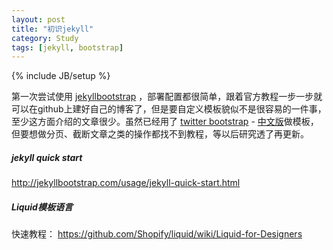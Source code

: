 ```yaml
---
layout: post
title: "初识jekyll"
category: Study
tags: [jekyll, bootstrap]
---
```

{% include JB/setup %}

第一次尝试使用 [jekyllbootstrap](http://jekyllbootstrap.com/) ，部署配置都很简单，跟着官方教程一步一步就可以在github上建好自己的博客了，但是要自定义模板貌似不是很容易的一件事，至少这方面介绍的文章很少。虽然已经用了 [twitter bootstrap](http://twitter.github.com/bootstrap/index.html) - [中文版](http://wrongwaycn.github.com/bootstrap/docs/index.html)做模板，但要想做分页、截断文章之类的操作都找不到教程，等以后研究透了再更新。

##### jekyll quick start

<http://jekyllbootstrap.com/usage/jekyll-quick-start.html>

##### Liquid模板语言

快速教程：
<https://github.com/Shopify/liquid/wiki/Liquid-for-Designers>
